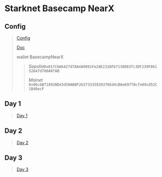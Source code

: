 # Starknet Basecamp NearX

## Config
>[Config](https://www.youtube.com/watch?v=UzRHehWDdow)
>
>[Doc](https://docs.google.com/document/d/17hMrdu_0tbsj86R7evSeb6WXEuQEKINby2w5B3Wl-3c/edit)
>
>wallet  BasecampNearX
>>*Sepolia*``` 0x017C6A6427d78A4A9891Fe28E2310Fb7130083fc3DF239F86152647d788A8fAB ```
>>
>>*Mainet* ``` 0x06cbB71892BDe5d50AB0F2b373335820376Ed4cBAe697f8cfe89cd52C1B40ecF ```

## Day 1
> [Day 1](https://www.youtube.com/watch?v=zMVXM-dpYzY)

## Day 2
> [Day 2](-)

## Day 3
> [Day 3](-)
